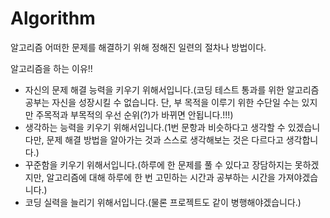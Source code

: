 # Algorithm

알고리즘
어떠한 문제를 해결하기 위해 정해진 일련의 절차나 방법이다.

알고리즘을 하는 이유!!
- 자신의 문제 해결 능력을 키우기 위해서입니다.(코딩 테스트 통과를 위한 알고리즘 공부는 자신을 성장시킬 수 없습니다. 단, 부 목적을 이루기 위한 수단일 수는 있지만 주목적과 부목적의 우선 순위(?)가 바뀌면 안됩니다.!!!)
- 생각하는 능력을 키우기 위해서입니다.(1번 문항과 비슷하다고 생각할 수 있겠습니다만, 문제 해결 방법을 알아가는 것과 스스로 생각해보는 것은 다르다고 생각합니다.)
- 꾸준함을 키우기 위해서입니다.(하루에 한 문제를 풀 수 있다고 장담하지는 못하겠지만, 알고리즘에 대해 하루에 한 번 고민하는 시간과 공부하는 시간을 가져야겠습니다.)
- 코딩 실력을 늘리기 위해서입니다.(물론 프로젝트도 같이 병행해야겠습니다.)
